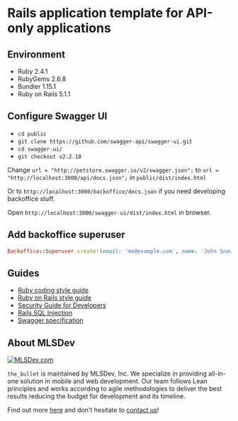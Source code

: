 # Rails application template for API-only applications

## Environment

* Ruby 2.4.1
* RubyGems 2.6.8
* Bundler 1.15.1
* Ruby on Rails 5.1.1

## Configure Swagger UI

* `cd public`
* `git clone https://github.com/swagger-api/swagger-ui.git`
* `cd swagger-ui/`
* `git checkout v2.2.10`

Change `url = "http://petstore.swagger.io/v2/swagger.json";` to `url = "http://localhost:3000/api/docs.json";` in `public/dist/index.html`

Or to `http://localhost:3000/backoffice/docs.json` if you need developing backoffice stuff.

Open `http://localhost:3000/swagger-ui/dist/index.html` in browser.

## Add backoffice superuser

```ruby
Backoffice::Superuser.create!(email: 'me@example.com', name: 'John Snow', password: 'password')
```

## Guides

* [Ruby coding style guide](https://github.com/bbatsov/ruby-style-guide)
* [Ruby on Rails style guide](https://github.com/bbatsov/rails-style-guide)
* [Security Guide for Developers](https://github.com/FallibleInc/security-guide-for-developers)
* [Rails SQL Injection](http://rails-sqli.org)
* [Swagger specification](http://swagger.io/specification/)

## About MLSDev

[<img src="https://github.com/MLSDev/development-standards/raw/master/mlsdev-logo.png" alt="MLSDev.com">][mlsdev]

`the_bullet` is maintained by MLSDev, Inc. We specialize in providing all-in-one solution in mobile and web development. Our team follows Lean principles and works according to agile methodologies to deliver the best results reducing the budget for development and its timeline.

Find out more [here][mlsdev] and don't hesitate to [contact us][contact]!

[mlsdev]: http://mlsdev.com
[contact]: http://mlsdev.com/contact_us
